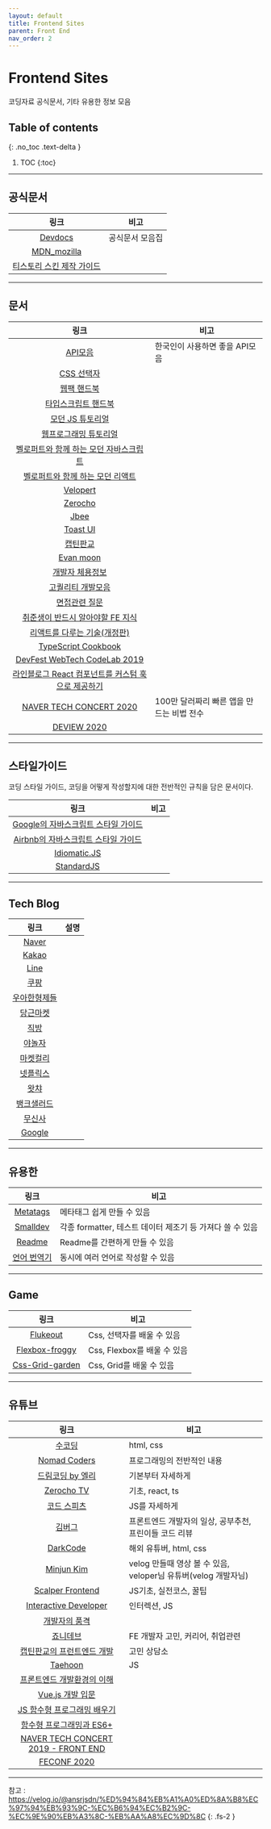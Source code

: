 ```yaml
---
layout: default
title: Frontend Sites
parent: Front End
nav_order: 2
---
```


# Frontend Sites
코딩자료 공식문서, 기타 유용한 정보 모음



## Table of contents
{: .no_toc .text-delta }

1. TOC
{:toc}

---
## 공식문서

|링크|비고|
|:--:|--|
|[Devdocs](https://devdocs.io/)|공식문서 모음집|
|[MDN_mozilla](https://developer.mozilla.org/ko/)||
|[티스토리 스킨 제작 가이드](https://tistory.github.io/document-tistory-skin/)||


---

## 문서

|링크|비고|
|:--:|--|
|[API모음](https://github.com/dl0312/open-apis-korea#%EC%82%AC%EC%A7%84)|한국인이 사용하면 좋을 API모음|
|[CSS 선택자](https://www.nextree.co.kr/p8468/)||
|[웹팩 핸드북](https://joshua1988.github.io/webpack-guide/guide.html)||
|[타입스크립트 핸드북](https://typescript-kr.github.io/)||
|[모던 JS 튜토리얼](https://ko.javascript.info/)||
|[웹프로그래밍 튜토리얼](https://poiemaweb.com/)||
|[벨로퍼트와 함께 하는 모던 자바스크립트](https://learnjs.vlpt.us/)||
|[벨로퍼트와 함께 하는 모던 리액트](https://react.vlpt.us/)||
|[Velopert](https://velog.io/@velopert)||
|[Zerocho](https://www.zerocho.com/)||
|[Jbee](https://jbee.io/)||
|[Toast UI](https://ui.toast.com/fe-guide/ko)||
|[캡틴판교](https://joshua1988.github.io/)||
|[Evan moon](https://evan-moon.github.io/)||
|[개발자 체용정보](https://github.com/jojoldu/junior-recruit-scheduler)||
|[고퀄리티 개발모음](https://github.com/Integerous/goQuality-dev-contents)||
|[면접관련 질문](https://github.com/jojoldu/junior-recruit-scheduler)||
|[취준생이 반드시 알아야할 FE 지식](https://github.com/baeharam/Must-Know-About-Frontend)||
|[리액트를 다루는 기술(개정판)](https://thebook.io/080203/)||
|[TypeScript Cookbook](https://2woongjae.notion.site/TypeScript-Cookbook-727820ac0d4544498ebe732e940816f4)||
|[DevFest WebTech CodeLab 2019](https://hyunseob.notion.site/DevFest-WebTech-CodeLab-fcc4ab44f4e34efe850a199dcb95ad01)||
|[라인블로그 React 컴포넌트를 커스텀 훅으로 제공하기](https://engineering.linecorp.com/ko/blog/line-securities-frontend-3)||
|[NAVER TECH CONCERT 2020](https://tv.naver.com/v/15353556/list/629240)|100만 달러짜리 빠른 앱을 만드는 비법 전수|
|[DEVIEW 2020](https://deview.kr/2020)||


---

## 스타일가이드
코딩 스타일 가이드, 코딩을 어떻게 작성할지에 대한 전반적인 규칙을 담은 문서이다.

|링크|비고|
|:--:|--|
|[Google의 자바스크립트 스타일 가이드](https://google.github.io/styleguide/jsguide.html)||
|[Airbnb의 자바스크립트 스타일 가이드](https://github.com/airbnb/javascript)||
|[Idiomatic.JS](https://github.com/rwaldron/idiomatic.js)||
|[StandardJS](https://standardjs.com/)||




---

## Tech Blog

|링크|설명|
|:---:|---|
|[Naver](https://d2.naver.com/home)||
|[Kakao](https://tech.kakao.com/blog/)||
|[Line](https://engineering.linecorp.com/ko/)||
|[쿠팡](https://medium.com/coupang-tech/technote/home)||
|[우아한형제들](https://techblog.woowahan.com/)||
|[당근마켓](https://medium.com/daangn)||
|[직방](https://medium.com/zigbang/)||
|[야놀자](https://yanolja.github.io/)||
|[마켓컬리](https://helloworld.kurly.com/)||
|[넷플릭스](https://netflixtechblog.com/)||
|[왓챠](https://medium.com/watcha)||
|[뱅크샐러드](https://blog.banksalad.com/tech/)||
|[무신사](https://medium.com/musinsa-tech)||
|[Google](https://developers.googleblog.com/)||

---

## 유용한

|링크|비고|
|:--:|--|
|[Metatags](https://metatags.io/)|메타태그 쉽게 만들 수 있음|
|[Smalldev](https://smalldev.tools/)|각종 formatter, 테스트 데이터 제조기 등 가져다 쓸 수 있음|
|[Readme](https://readme.so/)|Readme를 간편하게 만들 수 있음|
|[언어 번역기](https://github.com/onelang/OneLang)|동시에 여러 언어로 작성할 수 있음|

---

## Game

|링크|비고|
|:--:|--|
|[Flukeout](https://flukeout.github.io/)|Css, 선택자를 배울 수 있음|
|[Flexbox-froggy](https://flexboxfroggy.com/#ko)|Css, Flexbox를 배울 수 있음|
|[Css-Grid-garden](https://cssgridgarden.com/#ko)|Css, Grid를 배울 수 있음|

---

## 유튜브

|링크|비고|
|:--:|--|
|[수코딩](https://www.youtube.com/@sucoding)|html, css|
|[Nomad Coders](https://www.youtube.com/channel/UCUpJs89fSBXNolQGOYKn0YQ)|프로그래밍의 전반적인 내용|
|[드림코딩 by 엘리](https://www.youtube.com/channel/UC_4u-bXaba7yrRz_6x6kb_w)|기본부터 자세하게|
|[Zerocho TV](https://www.youtube.com/channel/UCp-vBtwvBmDiGqjvLjChaJw)|기초, react, ts|
|[코드 스피츠](https://www.youtube.com/channel/UCKXBpFPbho1tp-Ntlfc25kA)|JS를 자세하게|
|[김버그](https://www.youtube.com/channel/UCFDbz39kFPvU0AUpgHx4ICw)|프론트엔드 개발자의 일상, 공부추천, 프린이들 코드 리뷰|
|[DarkCode](https://www.youtube.com/channel/UCD3KVjbb7aq2OiOffuungzw)|해외 유튜버, html, css|
|[Minjun Kim](https://www.youtube.com/channel/UCmMgRlN-3GKQ_CH7cOtLdvg)|velog 만들때 영상 볼 수 있음, veloper님 유튜버(velog 개발자님)|
|[Scalper Frontend](https://www.youtube.com/channel/UC1wWTimSew9rYzEZRVYVlbg)|JS기초, 실전코스, 꿀팁|
|[Interactive Developer](https://www.youtube.com/channel/UCdeWxKJuvtUG2xyN6pOJEvA)|인터렉션, JS|
|[개발자의 품격](https://www.youtube.com/channel/UCeyUnRL6sG_GQJRus89sZ8Q)||
|[죠니데브](https://www.youtube.com/channel/UCsTWCFYRDOp6ofIOqFOICEQ)|FE 개발자 고민, 커리어, 취업관련|
|[캡틴판교의 프런트엔드 개발](https://www.youtube.com/channel/UCX04UECIFaAjNnsak6GzpZg)|고민 상담소|
|[Taehoon](https://www.youtube.com/channel/UCnjY52bBF9t3Vc4-rAdUy-g)|JS|
|[프론트엔드 개발환경의 이해](https://www.youtube.com/watch?v=MqK0W-fbQPc&list=PL9mhQYIlKEhcQStzo0dQiBThjwU8TroCt)||
|[Vue.js 개발 입문](https://www.youtube.com/watch?v=_t22zhXRvIY&list=PL9mhQYIlKEhfBqx304fEi7RTv9Y3alJdP)||
|[JS 함수형 프로그래밍 배우기](https://youtu.be/e-5obm1G_FY)||
|[함수형 프로그래밍과 ES6+](https://www.youtube.com/watch?v=4sO0aWTd3yc)||
|[NAVER TECH CONCERT 2019 - FRONT END](https://www.youtube.com/watch?v=2hHqtB_usRo&list=PLsFtzQAC8dDfopv-URWpkGIRS47QoYodG)||
|[FECONF 2020](https://www.youtube.com/channel/UCWEzfYIpFBIG5jh6laXC6hA)||





---
참고 : https://velog.io/@ansrjsdn/%ED%94%84%EB%A1%A0%ED%8A%B8%EC%97%94%EB%93%9C-%EC%B6%94%EC%B2%9C-%EC%9E%90%EB%A3%8C-%EB%AA%A8%EC%9D%8C
{: .fs-2 }

